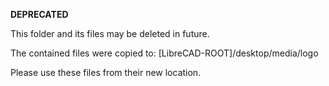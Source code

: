 **DEPRECATED**

This folder and its files may be deleted in future.

The contained files were copied to:
[LibreCAD-ROOT]/desktop/media/logo

Please use these files from their new location.
